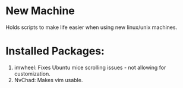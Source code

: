 # New Machine
Holds scripts to make life easier when using new linux/unix machines.


# Installed Packages:
1. imwheel:
    Fixes Ubuntu mice scrolling issues - not allowing for customization.
2. NvChad:
    Makes vim usable. 
